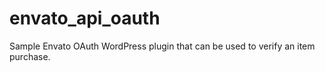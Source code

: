 # envato_api_oauth
Sample Envato OAuth WordPress plugin that can be used to verify an item purchase.
